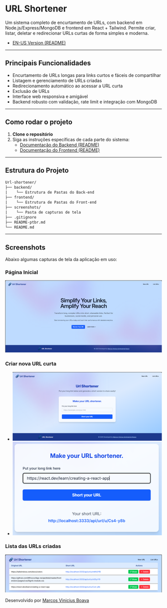 # URL Shortener

Um sistema completo de encurtamento de URLs, com backend em Node.js/Express/MongoDB e frontend em React + Tailwind. Permite criar, listar, deletar e redirecionar URLs curtas de forma simples e moderna.

- [EN-US Version (README)](README.md)

---

## Principais Funcionalidades

- Encurtamento de URLs longas para links curtos e fáceis de compartilhar
- Listagem e gerenciamento de URLs criadas
- Redirecionamento automático ao acessar a URL curta
- Exclusão de URLs
- Interface web responsiva e amigável
- Backend robusto com validação, rate limit e integração com MongoDB

---

## Como rodar o projeto

1. **Clone o repositório**
2. Siga as instruções específicas de cada parte do sistema:
   - [Documentação do Backend (README)](./backend/README-ptbr.md)
   - [Documentação do Frontend (README)](./frontend/README-ptbr.md)

---

## Estrutura do Projeto

```
Url-shortener/
├── backend/
|    └── Estrutura de Pastas do Back-end
├── frontend/
|    └── Estrutura de Pastas do Front-end
├── screenshots/
|    └── Pasta de capturas de tela
├── .gitignore
├── README-ptbr.md
└── README.md
```

---

## Screenshots

Abaixo algumas capturas de tela da aplicação em uso:

### Página Inicial
![Home Page](./screenshots/urlShortenerHome.png)

### Criar nova URL curta
- ![Create Short URL](./screenshots/urlShortenerCreate.png)
- ![Created Short URL](./screenshots/urlShortenerCreated.png)

### Lista das URLs criadas
![List URLs](./screenshots/urlShortenerList.png)

Desenvolvido por [Marcos Vinicius Boava](https://github.com/Mfrozzz)